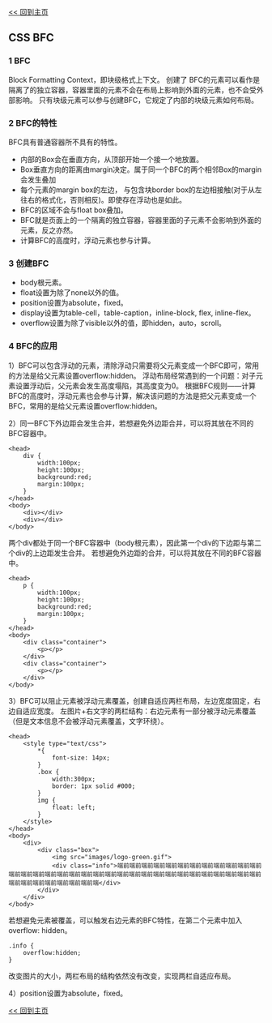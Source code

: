 [<< 回到主页](http://suzy1993.github.io/misszy/)

## CSS BFC

### 1 BFC
Block Formatting Context，即块级格式上下文。
创建了 BFC的元素可以看作是隔离了的独立容器，容器里面的元素不会在布局上影响到外面的元素，也不会受外部影响。
只有块级元素可以参与创建BFC，它规定了内部的块级元素如何布局。

### 2 BFC的特性
BFC具有普通容器所不具有的特性。
* 内部的Box会在垂直方向，从顶部开始一个接一个地放置。
* Box垂直方向的距离由margin决定。属于同一个BFC的两个相邻Box的margin会发生叠加
* 每个元素的margin box的左边， 与包含块border box的左边相接触(对于从左往右的格式化，否则相反)。即使存在浮动也是如此。
* BFC的区域不会与float box叠加。
* BFC就是页面上的一个隔离的独立容器，容器里面的子元素不会影响到外面的元素，反之亦然。
* 计算BFC的高度时，浮动元素也参与计算。

### 3 创建BFC
* body根元素。
* float设置为除了none以外的值。
* position设置为absolute，fixed。
* display设置为table-cell，table-caption，inline-block, flex, inline-flex。
* overflow设置为除了visible以外的值，即hidden，auto，scroll。

### 4 BFC的应用
1）BFC可以包含浮动的元素，清除浮动只需要将父元素变成一个BFC即可，常用的方法是给父元素设置overflow:hidden。
浮动布局经常遇到的一个问题：对子元素设置浮动后，父元素会发生高度塌陷，其高度变为0。
根据BFC规则——计算BFC的高度时，浮动元素也会参与计算，解决该问题的方法是把父元素变成一个BFC，常用的是给父元素设置overflow:hidden。

2）同一BFC下外边距会发生合并，若想避免外边距合并，可以将其放在不同的BFC容器中。
```
<head>
    div {
        width:100px;
        height:100px;
        background:red;
        margin:100px;
    }
</head>
<body>
    <div></div>
    <div></div>
</body>
```
两个div都处于同一个BFC容器中（body根元素），因此第一个div的下边距与第二个div的上边距发生合并。
若想避免外边距的合并，可以将其放在不同的BFC容器中。
```
<head>
    p {
        width:100px;
        height:100px;
        background:red;
        margin:100px;
    }
</head>
<body>
    <div class="container">
        <p></p>
    </div>
    <div class="container">
        <p></p>
    </div>
</body>
```

3）BFC可以阻止元素被浮动元素覆盖，创建自适应两栏布局，左边宽度固定，右边自适应宽度。
左图片+右文字的两栏结构：右边元素有一部分被浮动元素覆盖（但是文本信息不会被浮动元素覆盖，文字环绕）。
```
<head>
    <style type="text/css">
        *{
            font-size: 14px;
        }
        .box {
            width:300px;
            border: 1px solid #000;
        }
        img {
            float: left;
        }
    </style>
</head>
<body>
    <div>
        <div class="box">
            <img src="images/logo-green.gif">
            <div class="info">端前端前端前端前端前端前端前端前端前端前端前端前端前端前端前端前端前端前端前端前端前端前端前端前端前端前端前端前端前端前端前端前端前端前端前端前端前端前端前端前端</div>
        </div>
    </div>
</body>
```
若想避免元素被覆盖，可以触发右边元素的BFC特性，在第二个元素中加入overflow: hidden。
```
.info {
    overflow:hidden;
}
```
改变图片的大小，两栏布局的结构依然没有改变，实现两栏自适应布局。

4）position设置为absolute，fixed。

[<< 回到主页](http://suzy1993.github.io/misszy/)
